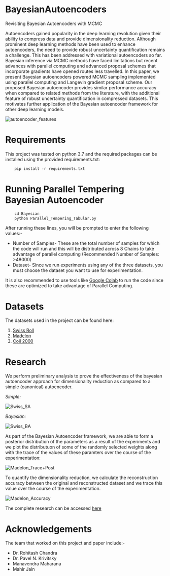 # BayesianAutoencoders
Revisiting Bayesian Autoencoders with MCMC

Autoencoders gained popularity in the deep learning revolution given their ability to compress data and provide dimensionality reduction. Although prominent deep learning methods have been used to enhance autoencoders, the need to provide robust uncertainty quantification remains a challenge. This has been addressed with variational autoencoders so far. Bayesian inference via MCMC methods have faced limitations but recent advances with parallel computing and advanced proposal schemes that incorporate gradients have opened routes less travelled. In this paper, we present Bayesian autoencoders powered MCMC sampling implemented using parallel computing and Langevin gradient proposal scheme. Our proposed Bayesian autoencoder provides similar performance accuracy when compared to related methods from the literature, with the additional feature of robust uncertainty quantification in compressed datasets. This motivates further application of the Bayesian autoencoder framework for other deep learning models.

![autoencoder_features](https://user-images.githubusercontent.com/55910983/122639592-588d2f00-d118-11eb-9d58-2cb2044ebef0.png)


# Requirements
This project was tested on python 3.7 and the required packages can be installed using the provided requirements.txt:

```python
    pip install -r requirements.txt
```

# Running Parallel Tempering Bayesian Autoencoder
```python
    cd Bayesian
    python Parallel_Tempering_Tabular.py
```
After running these lines, you will be prompted to enter the following values:- 
* Number of Samples- These are the total number of samples for which the code will run and this will be distributed across 8 Chains to take advantage of parallel computing (Recommended Number of Samples: >48000)
* Dataset- Since we run experiments using any of the three datasets, you must choose the dataset you want to use for experimentation.

It is also recommended to use tools like [Google Colab](https://colab.research.google.com/) to run the code since these are optimized to take advantage of Parallel Computing.


# Datasets

The datasets used in the project can be found here:

1. [Swiss Roll](https://scikit-learn.org/stable/modules/generated/sklearn.datasets.make_swiss_roll.html)
2. [Madelon](https://archive.ics.uci.edu/ml/datasets/madelon)
3. [Coil 2000](https://archive.ics.uci.edu/ml/datasets/Insurance+Company+Benchmark+(COIL+2000))


# Research

We perform preliminary analysis to prove the effectiveness of the bayesian autoencoder approach for dimensionality reduction as compared to a simple (canonical) autoencoder. 

*Simple:*

![Swiss_SA](https://user-images.githubusercontent.com/55910983/122639699-e49f5680-d118-11eb-8ae5-1f5553a0ed3a.png)
 
*Bayesian:*

![Swiss_BA](https://user-images.githubusercontent.com/55910983/122639710-f7b22680-d118-11eb-9a3a-1cc6a5aa05e1.png)

As part of the Bayesian Autoencoder framework, we are able to form a posterior distribution of the parameters as a result of the experiments and we plot the distributuon of some of the randomly selected weights along with the trace of the values of these paramters over the course of the experimentation:

![Madelon_Trace+Post](https://user-images.githubusercontent.com/55910983/122640021-b458b780-d11a-11eb-8270-6a2ab85898e2.png)


To quantify the dimensionality reduction, we calculate the reconstruction accuracy between the original and reconstructed dataset and we trace this value over the course of the experimentation.

![Madelon_Accuracy](https://user-images.githubusercontent.com/55910983/122640130-5ed0da80-d11b-11eb-9e39-bdf1d1249b96.png)


The complete research can be accessed [here](https://arxiv.org/abs/2104.05915)

# Acknowledgements

The team that worked on this project and paper include:-

* Dr. Rohitash Chandra
* Dr. Pavel N. Krivitsky
* Manavendra Maharana
* Mahir Jain





